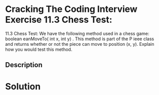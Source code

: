 # Cracking The Coding Interview Exercise 11.3 Chess Test:

11.3 Chess Test: We have the following method used in a chess game: boolean eanMoveTo( int x,
int y) . This method is part of the P ieee class and returns whether or not the piece can move to
position (x, y). Explain how you would test this method.

## Description


# Solution